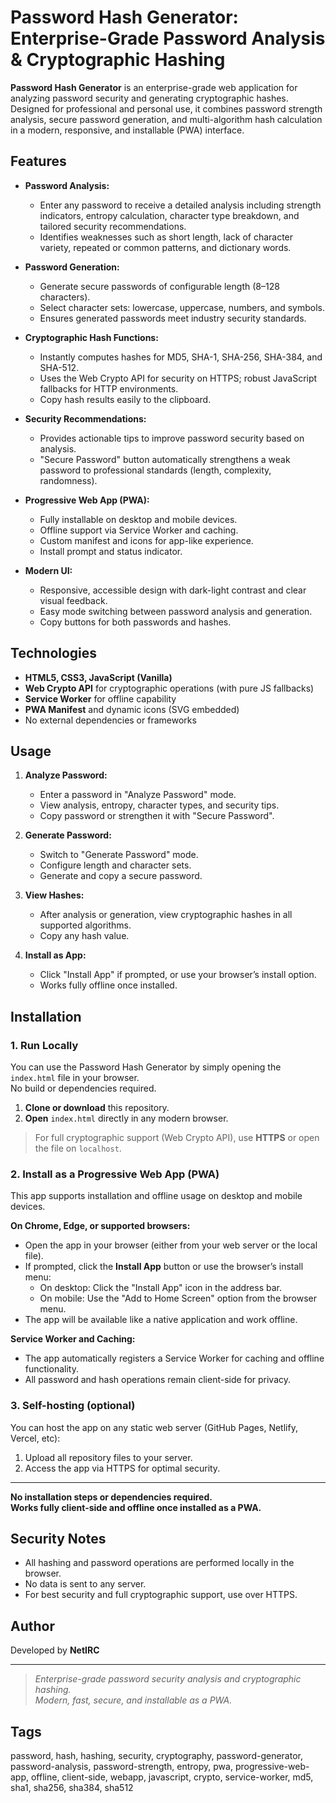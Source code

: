 # Password Hash Generator: Enterprise-Grade Password Analysis & Cryptographic Hashing

**Password Hash Generator** is an enterprise-grade web application for analyzing password security and generating cryptographic hashes. Designed for professional and personal use, it combines password strength analysis, secure password generation, and multi-algorithm hash calculation in a modern, responsive, and installable (PWA) interface.

## Features

- **Password Analysis:**  
  - Enter any password to receive a detailed analysis including strength indicators, entropy calculation, character type breakdown, and tailored security recommendations.
  - Identifies weaknesses such as short length, lack of character variety, repeated or common patterns, and dictionary words.

- **Password Generation:**  
  - Generate secure passwords of configurable length (8–128 characters).
  - Select character sets: lowercase, uppercase, numbers, and symbols.
  - Ensures generated passwords meet industry security standards.

- **Cryptographic Hash Functions:**  
  - Instantly computes hashes for MD5, SHA-1, SHA-256, SHA-384, and SHA-512.
  - Uses the Web Crypto API for security on HTTPS; robust JavaScript fallbacks for HTTP environments.
  - Copy hash results easily to the clipboard.

- **Security Recommendations:**  
  - Provides actionable tips to improve password security based on analysis.
  - "Secure Password" button automatically strengthens a weak password to professional standards (length, complexity, randomness).

- **Progressive Web App (PWA):**  
  - Fully installable on desktop and mobile devices.
  - Offline support via Service Worker and caching.
  - Custom manifest and icons for app-like experience.
  - Install prompt and status indicator.

- **Modern UI:**  
  - Responsive, accessible design with dark-light contrast and clear visual feedback.
  - Easy mode switching between password analysis and generation.
  - Copy buttons for both passwords and hashes.

## Technologies

- **HTML5, CSS3, JavaScript (Vanilla)**
- **Web Crypto API** for cryptographic operations (with pure JS fallbacks)
- **Service Worker** for offline capability
- **PWA Manifest** and dynamic icons (SVG embedded)
- No external dependencies or frameworks

## Usage

1. **Analyze Password:**  
   - Enter a password in "Analyze Password" mode.
   - View analysis, entropy, character types, and security tips.
   - Copy password or strengthen it with "Secure Password".

2. **Generate Password:**  
   - Switch to "Generate Password" mode.
   - Configure length and character sets.
   - Generate and copy a secure password.

3. **View Hashes:**  
   - After analysis or generation, view cryptographic hashes in all supported algorithms.
   - Copy any hash value.

4. **Install as App:**  
   - Click "Install App" if prompted, or use your browser’s install option.
   - Works fully offline once installed.

## Installation

### 1. Run Locally

You can use the Password Hash Generator by simply opening the `index.html` file in your browser.  
No build or dependencies required.

1. **Clone or download** this repository.
2. **Open** `index.html` directly in any modern browser.

> For full cryptographic support (Web Crypto API), use **HTTPS** or open the file on `localhost`.

### 2. Install as a Progressive Web App (PWA)

This app supports installation and offline usage on desktop and mobile devices.

**On Chrome, Edge, or supported browsers:**
- Open the app in your browser (either from your web server or the local file).
- If prompted, click the **Install App** button or use the browser’s install menu:
  - On desktop: Click the "Install App" icon in the address bar.
  - On mobile: Use the "Add to Home Screen" option from the browser menu.
- The app will be available like a native application and work offline.

**Service Worker and Caching:**
- The app automatically registers a Service Worker for caching and offline functionality.
- All password and hash operations remain client-side for privacy.

### 3. Self-hosting (optional)

You can host the app on any static web server (GitHub Pages, Netlify, Vercel, etc):

1. Upload all repository files to your server.
2. Access the app via HTTPS for optimal security.

---

**No installation steps or dependencies required.  
Works fully client-side and offline once installed as a PWA.**

## Security Notes

- All hashing and password operations are performed locally in the browser.
- No data is sent to any server.
- For best security and full cryptographic support, use over HTTPS.

## Author

Developed by **NetIRC**

---

> _Enterprise-grade password security analysis and cryptographic hashing.  
> Modern, fast, secure, and installable as a PWA._

## Tags

password, hash, hashing, security, cryptography, password-generator, password-analysis, password-strength, entropy, pwa, progressive-web-app, offline, client-side, webapp, javascript, crypto, service-worker, md5, sha1, sha256, sha384, sha512
